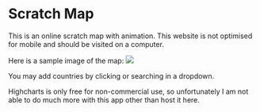 # Scratch Map

This is an online scratch map with animation. This website is not optimised for mobile and should be visited on a computer.

Here is a sample image of the map:
<img src="https://i.imgur.com/1iIHVek.png">

You may add countries by clicking or searching in a dropdown.

Highcharts is only free for non-commercial use, so unfortunately I am not able to do much more with this app other than host it here.
